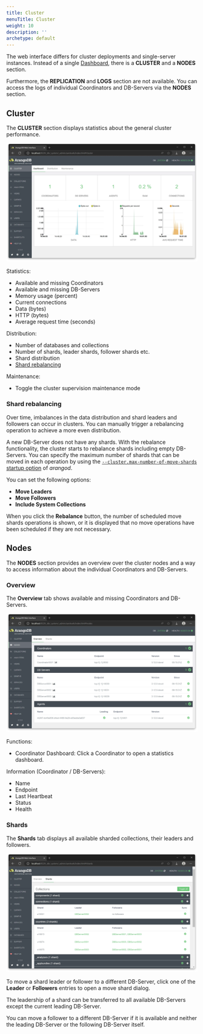 ```yaml
---
title: Cluster
menuTitle: Cluster
weight: 10
description: ''
archetype: default
---
```

The web interface differs for cluster deployments and single-server instances.
Instead of a single [Dashboard](dashboard.md), there
is a **CLUSTER** and a **NODES** section.

Furthermore, the **REPLICATION** and **LOGS** section are not available.
You can access the logs of individual Coordinators and DB-Servers via the
**NODES** section.

## Cluster

The **CLUSTER** section displays statistics about the general cluster performance.

![Web Interface Cluster Dashboard](../../../images/ui-cluster-dashboard.webp)

Statistics:

- Available and missing Coordinators
- Available and missing DB-Servers
- Memory usage (percent)
- Current connections
- Data (bytes)
- HTTP (bytes)
- Average request time (seconds)

Distribution:

- Number of databases and collections
- Number of shards, leader shards, follower shards etc.
- Shard distribution
- [Shard rebalancing](#shard-rebalancing)

Maintenance:

- Toggle the cluster supervision maintenance mode

### Shard rebalancing

Over time, imbalances in the data distribution and shard leaders and followers
can occur in clusters. You can manually trigger a rebalancing operation to
achieve a more even distribution.

A new DB-Server does not have any shards. With the rebalance functionality, the
cluster starts to rebalance shards including empty DB-Servers. You can specify
the maximum number of shards that can be moved in each operation by using the
[`--cluster.max-number-of-move-shards` startup option](../arangodb-server/options.md#--clustermax-number-of-move-shards)
of _arangod_.

You can set the following options:
- **Move Leaders**
- **Move Followers**
- **Include System Collections**

When you click the **Rebalance** button, the number of scheduled move shards
operations is shown, or it is displayed that no move operations have been
scheduled if they are not necessary.

## Nodes

The **NODES** section provides an overview over the cluster nodes and a way to
access information about the individual Coordinators and DB-Servers.

### Overview

The **Overview** tab shows available and missing Coordinators and DB-Servers.

![Web Interface Cluster Nodes](../../../images/ui-cluster-nodes.webp)

Functions:

- Coordinator Dashboard: Click a Coordinator to open a statistics dashboard.

Information (Coordinator / DB-Servers):

- Name
- Endpoint
- Last Heartbeat
- Status
- Health

### Shards

The **Shards** tab displays all available sharded collections, their leaders
and followers.

![Web Interface Cluster Shards](../../../images/ui-cluster-shards.webp)

To move a shard leader or follower to a different DB-Server, click one of the
**Leader** or **Followers** entries to open a move shard dialog.

The leadership of a shard can be transferred to all available DB-Servers except
the current leading DB-Server.

You can move a follower to a different DB-Server if it is available and neither
the leading DB-Server or the following DB-Server itself.
